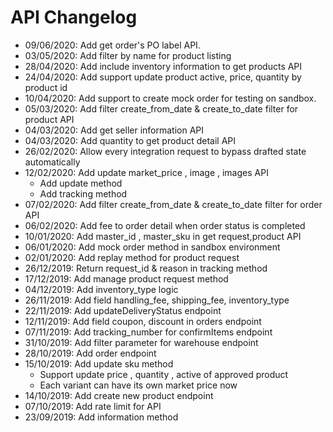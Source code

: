 # API Changelog
*  09/06/2020: Add get order's PO label API. 
*  03/05/2020: Add filter by name for product listing
*  28/04/2020: Add include inventory information to get products API
*  24/04/2020: Add support update product active, price, quantity by product id
*  10/04/2020: Add support to create mock order for testing on sandbox.
*  05/03/2020: Add filter create_from_date & create_to_date filter for product API
*  04/03/2020: Add get seller information API
*  04/03/2020: Add quantity to get product detail API
*  26/02/2020: Allow every integration request to bypass drafted state automatically
*  12/02/2020: Add update market_price , image , images API
    * Add update method
    * Add tracking method
*  07/02/2020: Add filter create_from_date & create_to_date filter for order API
*  06/02/2020: Add fee to order detail when order status is completed
*  10/01/2020: Add master_id , master_sku in get request,product API 
*  06/01/2020: Add mock order method in sandbox environment
*  02/01/2020: Add replay method for product request
*  26/12/2019: Return request_id & reason in tracking method
*  17/12/2019: Add manage product request method
*  04/12/2019: Add inventory_type logic
*  26/11/2019: Add field handling_fee, shipping_fee, inventory_type
*  22/11/2019: Add updateDeliveryStatus endpoint
*  12/11/2019: Add field coupon, discount in orders endpoint
*  07/11/2019: Add tracking_number for confirmItems endpoint
*  31/10/2019: Add filter parameter for warehouse endpoint
*  28/10/2019: Add order endpoint
*  15/10/2019: Add update sku method
    * Support update price , quantity , active of approved product
    * Each variant can have its own market price now
*  14/10/2019: Add create new product endpoint
*  07/10/2019: Add rate limit for API
*  23/09/2019: Add information method
